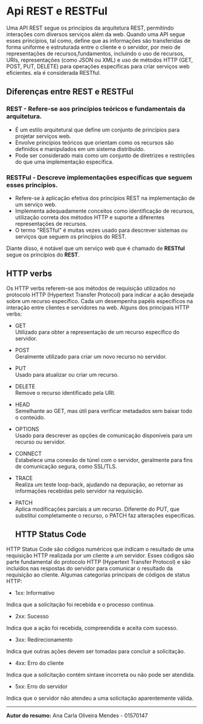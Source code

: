  # Api REST e RESTFul

   <p>   Uma API REST segue os princípios da arquitetura REST, permitindo interações com diversos serviços além da web. Quando uma API segue esses princípios, tal como, define que as informações são transferidas de forma uniforme e estruturada entre o cliente e o servidor, por meio de representações de recursos,fundamentos, incluindo o uso de recursos, URIs, representações (como JSON ou XML) e uso de métodos HTTP (GET, POST, PUT, DELETE) para operações específicas para criar serviços web eficientes. ela é considerada RESTful.</p>
 
## Diferenças entre REST e RESTFul

### REST -  Refere-se aos princípios teóricos e fundamentais da arquitetura.

- É um estilo arquitetural que define um conjunto de princípios para projetar serviços web.
- Envolve princípios teóricos que orientam como os recursos são definidos e manipulados em um sistema distribuído.
- Pode ser considerado mais como um conjunto de diretrizes e restrições do que uma implementação específica.

### RESTFul - Descreve implementações específicas que seguem esses princípios.

- Refere-se à aplicação efetiva dos princípios REST na implementação de um serviço web.
- Implementa adequadamente conceitos como identificação de recursos, utilização correta dos métodos HTTP e suporte a diferentes representações de recursos.
- O termo "RESTful" é muitas vezes usado para descrever sistemas ou serviços que seguem os princípios do REST.

Diante disso, é notável que um serviço web que é chamado de **RESTful** segue os princípios do **REST**.

  ## HTTP verbs

  <p>      Os HTTP verbs referem-se aos métodos de requisição utilizados no protocolo HTTP (Hypertext Transfer Protocol) para indicar a ação desejada sobre um recurso específico. Cada um desempenha papéis específicos na interação entre clientes e servidores na web. Alguns dos principais HTTP verbs:</p>

- <p>GET<br>
  Utilizado para obter a representação de um recurso específico do servidor.</p>

- <p>POST<br>
   Geralmente utilizado para criar um novo recurso no servidor.</p>
   
- <p>PUT<br>
   Usado para atualizar ou criar um recurso.</p>

- <p>DELETE<br>
    Remove o recurso identificado pela URI.</p>

- <p>HEAD<br>
     Semelhante ao GET, mas útil para verificar metadados sem baixar todo o conteúdo.</p>

- <p>OPTIONS<br>
     Usado para descrever as opções de comunicação disponíveis para um recurso ou servidor.</p>

- <p>CONNECT<br>
     Estabelece uma conexão de túnel com o servidor, geralmente para fins de comunicação segura, como SSL/TLS.</p>

- <p>TRACE<br>
     Realiza um teste loop-back, ajudando na depuração, ao retornar as informações recebidas pelo servidor na requisição.</p>

- <p>PATCH<br>
   Aplica modificações parciais a um recurso. Diferente do PUT, que substitui completamente o recurso, o PATCH faz alterações específicas.</p>

     ## HTTP Status Code
  
<p>   HTTP Status Code são códigos numéricos que indicam o resultado de uma requisição HTTP realizada por um cliente a um servidor. Esses códigos são parte fundamental do protocolo HTTP (Hypertext Transfer Protocol) e são incluídos nas respostas do servidor para comunicar o resultado da requisição ao cliente. Algumas categorias principais de códigos de status HTTP:</p>

- <p>1xx: Informativo<br>
Indica que a solicitação foi recebida e o processo continua.</p>

- <p>2xx: Sucesso<br>
Indica que a ação foi recebida, compreendida e aceita com sucesso.</p>

- <p>3xx: Redirecionamento<br>
Indica que outras ações devem ser tomadas para concluir a solicitação.</p>

- <p>4xx: Erro do cliente<br>
Indica que a solicitação contém sintaxe incorreta ou não pode ser atendida.</p>

- <p>5xx: Erro do servidor<br>
Indica que o servidor não atendeu a uma solicitação aparentemente válida.</p>

 ---

 **Autor do resumo:**  Ana Carla Oliveira Mendes - 01570147



  

    

    
    
